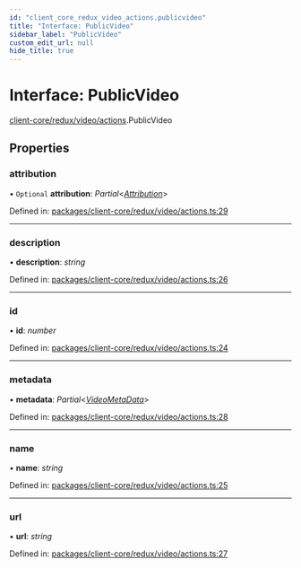 ```yaml
---
id: "client_core_redux_video_actions.publicvideo"
title: "Interface: PublicVideo"
sidebar_label: "PublicVideo"
custom_edit_url: null
hide_title: true
---
```


# Interface: PublicVideo

[client-core/redux/video/actions](../modules/client_core_redux_video_actions.md).PublicVideo

## Properties

### attribution

• `Optional` **attribution**: *Partial*<[*Attribution*](client_core_redux_video_actions.attribution.md)\>

Defined in: [packages/client-core/redux/video/actions.ts:29](https://github.com/xr3ngine/xr3ngine/blob/5c3dcaef1/packages/client-core/redux/video/actions.ts#L29)

___

### description

• **description**: *string*

Defined in: [packages/client-core/redux/video/actions.ts:26](https://github.com/xr3ngine/xr3ngine/blob/5c3dcaef1/packages/client-core/redux/video/actions.ts#L26)

___

### id

• **id**: *number*

Defined in: [packages/client-core/redux/video/actions.ts:24](https://github.com/xr3ngine/xr3ngine/blob/5c3dcaef1/packages/client-core/redux/video/actions.ts#L24)

___

### metadata

• **metadata**: *Partial*<[*VideoMetaData*](client_core_redux_video_actions.videometadata.md)\>

Defined in: [packages/client-core/redux/video/actions.ts:28](https://github.com/xr3ngine/xr3ngine/blob/5c3dcaef1/packages/client-core/redux/video/actions.ts#L28)

___

### name

• **name**: *string*

Defined in: [packages/client-core/redux/video/actions.ts:25](https://github.com/xr3ngine/xr3ngine/blob/5c3dcaef1/packages/client-core/redux/video/actions.ts#L25)

___

### url

• **url**: *string*

Defined in: [packages/client-core/redux/video/actions.ts:27](https://github.com/xr3ngine/xr3ngine/blob/5c3dcaef1/packages/client-core/redux/video/actions.ts#L27)
